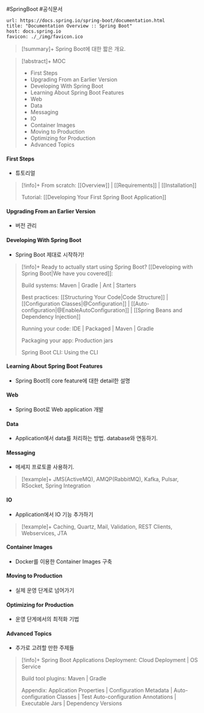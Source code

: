 #SpringBoot #공식문서 

```cardlink
url: https://docs.spring.io/spring-boot/documentation.html
title: "Documentation Overview :: Spring Boot"
host: docs.spring.io
favicon: ./_/img/favicon.ico
```

> [!summary]+ 
> Spring Boot에 대한 짧은 개요.

> [!abstract]+ MOC
> + First Steps
> + Upgrading From an Earlier Version
> + Developing With Spring Boot
> + Learning About Spring Boot Features
> + Web
> + Data
> + Messaging
> + IO
> + Container Images
> + Moving to Production
> + Optimizing for Production
> + Advanced Topics


#### First Steps
+ 튜토리얼

> [!info]+ 
> From scratch: [[Overview]] | [[Requirements]] | [[Installation]]
> 
> Tutorial: [[Developing Your First Spring Boot Application]]

#### Upgrading From an Earlier Version
+ 버전 관리

#### Developing With Spring Boot
+ Spring Boot 제대로 시작하기!

> [!info]+ 
> Ready to actually start using Spring Boot? [[Developing with Spring Boot|We have you covered]]:
> 
> Build systems: Maven | Gradle | Ant | Starters
> 
> Best practices: [[Structuring Your Code|Code Structure]] | [[Configuration Classes|@Configuration]] | [[Auto-configuration|@EnableAutoConfiguration]] | [[Spring Beans and Dependency Injection]]
> 
> Running your code: IDE | Packaged | Maven | Gradle
> 
> Packaging your app: Production jars
> 
> Spring Boot CLI: Using the CLI

#### Learning About Spring Boot Features
+ Spring Boot의 core feature에 대한 detail한 설명

#### Web
+ Spring Boot로 Web application 개발

#### Data
- Application에서 data를 처리하는 방법. database와 연동하기.

#### Messaging
- 메세지 프로토콜 사용하기.
> [!example]+ 
> JMS(ActiveMQ), AMQP(RabbitMQ), Kafka, Pulsar, RSocket, Spring Integration

#### IO
+ Application에서 IO 기능 추가하기

> [!example]+ 
> Caching, Quartz, Mail, Validation, REST Clients, Webservices, JTA

#### Container Images
+ Docker를 이용한 Container Images 구축

#### Moving to Production
+ 실제 운영 단계로 넘어가기

#### Optimizing for Production
+ 운영 단게에서의 최적화 기법

#### Advanced Topics
+ 추가로 고려할 만한 주제들
> [!info]+ 
> Spring Boot Applications Deployment: Cloud Deployment | OS Service
> 
> Build tool plugins: Maven | Gradle
> 
> Appendix: Application Properties | Configuration Metadata | Auto-configuration Classes | Test Auto-configuration Annotations | Executable Jars | Dependency Versions
> 
> 